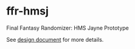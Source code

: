 # ffr-hmsj

Final Fantasy Randomizer: HMS Jayne Prototype

See [design document](https://docs.google.com/document/d/11iTrGA-uVpoDmq1Q4dLs-VA-CDQvJD8VGkCjvUGu9rY/edit#)
for more details.